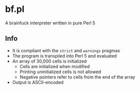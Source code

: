 # bf.pl

A brainfuck interpreter written in pure Perl 5

## Info

- It is compliant with the `strict` and `warnings` pragmas
- The program is transpiled into Perl 5 and evaluated
- An array of 30,000 cells is initialized
	- Cells are initialized when modified
	- Printing uninitialized cells is not allowed
	- Negative pointers refer to cells from the end of the array
- Output is ASCII-encoded
